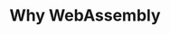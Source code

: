 ---
# Leave the value empty if you dont want to render that data on the UI.

image: "webassembly.jpeg" #Required
title: "Why WebAssembly" #Required
blogUrl: "" #Optional
videoUrl: "" #Optional
postUrl: "https://www.linkedin.com/feed/update/urn:li:activity:7114261138619432960/" #Optional
pptUrl: "https://pitch.com/v/why-webassembly-8gcai2" #Optional
---